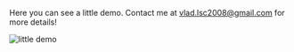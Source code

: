 Here you can see a little demo. Contact me at vlad.lsc2008@gmail.com for more details!

![little demo](output.gif)
